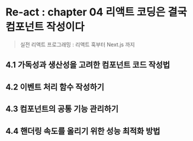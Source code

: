 # Re-act :  chapter 04 리액트 코딩은 결국 컴포넌트 작성이다

> 실전 리액트 프로그래밍 : 리액트 훅부터 Next.js 까지



## 4.1 가독성과 생산성을 고려한 컴포넌트 코드 작성법



## 4.2 이벤트 처리 함수 작성하기



## 4.3 컴포넌트의 공통 기능 관리하기



## 4.4 핸더링 속도를 올리기 위한 성능 최적화 방법




